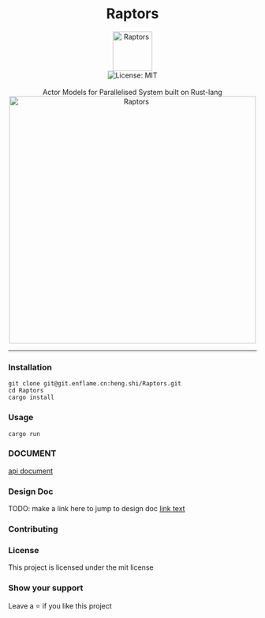 <div align="center">
<h1 align="center">Raptors</h1>
<img src="placeholder" alt="Raptors" align="center" width="80" height="80">
<br />
<img alt="License: MIT" src="https://img.shields.io/badge/License-MIT-blue.svg" /><br>
<br>
Actor Models for Parallelised System built on Rust-lang
<img src="placeholder" alt="Raptors" width="500" height="500">
</div>

***

### Installation
```
git clone git@git.enflame.cn:heng.shi/Raptors.git
cd Raptors
cargo install
```

### Usage
```
cargo run
```

### DOCUMENT
[api document](https://tianyu9748.github.io/Raptors/)

### Design Doc
TODO: make a link here to jump to design doc
[link text](design_docs/conceptual_model.md)

### Contributing

### License
This project is licensed under the mit license
### Show your support
Leave a ⭐ if you like this project

